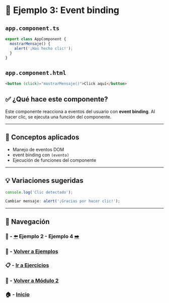 # 🧪 Ejemplo 3: Event binding

## `app.component.ts`
```ts
export class AppComponent {
  mostrarMensaje() {
    alert('¡Has hecho clic!');
  }
}
```

## `app.component.html`
```html
<button (click)="mostrarMensaje()">Click aquí</button>
```

## ✅ ¿Qué hace este componente?
Este componente reacciona a eventos del usuario con **event binding**. Al hacer clic, se ejecuta una función del componente.

---

## 🧠 Conceptos aplicados
- Manejo de eventos DOM
- event binding con `(evento)`
- Ejecución de funciones del componente


---

## 💡 Variaciones sugeridas
```ts
console.log('Clic detectado');
```
```ts
Cambiar mensaje: alert('¡Gracias por hacer clic!');
```

---

## 🔁 Navegación

### 🧪 - [⬅️](./Ejemplo_2.md) Ejemplo 2 - Ejemplo 4 [➡️](./Ejemplo_4.md)

### 🧪 - [Volver a Ejemplos](../README.md)

### 📋 - [Ir a Ejercicios](../../Ejercicios/README.md)

### 📘 - [Volver a Módulo 2](../../Modulo_2.md)

### 🏠 - [Inicio](../../../README.md)
